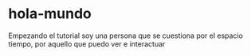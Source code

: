 # hola-mundo
Empezando  el tutorial
soy una persona que se cuestiona por el espacio tiempo, por aquello que puedo ver e interactuar 

